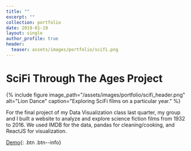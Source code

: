 ```yaml
---
title: ""
excerpt: ""
collection: portfolio
date: 2019-01-19
layout: single
author_profile: true
header:
  teaser: assets/images/portfolio/scifi.png
---
```


# SciFi Through The Ages Project

{% include figure image_path="/assets/images/portfolio/scifi_header.png" alt="Lion Dance" caption="Exploring SciFi films on a particular year." %}

For the final project of my Data Visualization class last quarter, my group and I built a website to analyze and explore science fiction films from 1932 to 2016. We used IMDB for the data, pandas for cleaning/cooking, and ReactJS for visualization.

[Demo](https://scifithroughtheages.com){: .btn .btn--info}